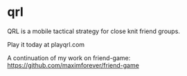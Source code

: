 # qrl

QRL is a mobile tactical strategy for close knit friend groups.

Play it today at playqrl.com

A continuation of my work on friend-game: https://github.com/maximforever/friend-game


